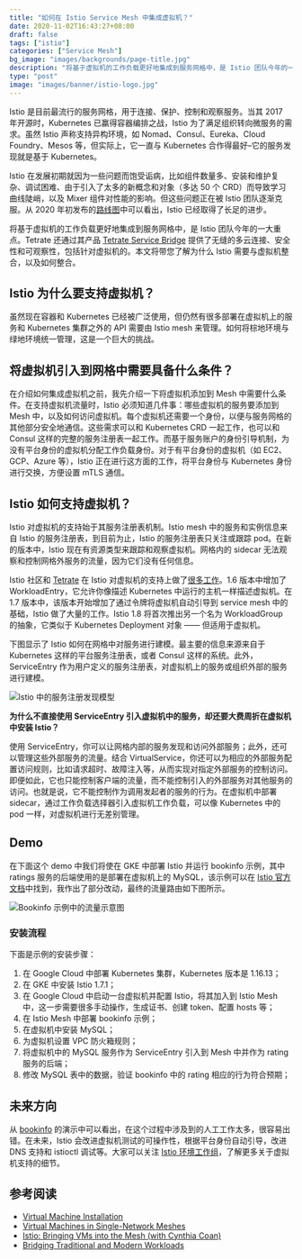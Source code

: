 ```yaml
---
title: "如何在 Istio Service Mesh 中集成虚拟机？"
date: 2020-11-02T16:43:27+08:00
draft: false
tags: ["istio"]
categories: ["Service Mesh"]
bg_image: "images/backgrounds/page-title.jpg"
description: "将基于虚拟机的工作负载更好地集成到服务网格中，是 Istio 团队今年的一大重点。Tetrate 还通过其产品 Tetrate Service Bridge 提供了无缝的多云连接、安全性和可观察性，包括针对虚拟机的。本文将带您了解为什么 Istio 需要与虚拟机整合，以及如何整合。"
type: "post"
image: "images/banner/istio-logo.jpg"
---
```


Istio 是目前最流行的服务网格，用于连接、保护、控制和观察服务。当其 2017 年开源时，Kubernetes 已赢得容器编排之战，Istio 为了满足组织转向微服务的需求。虽然 Istio 声称支持异构环境，如 Nomad、Consul、Eureka、Cloud Foundry、Mesos 等，但实际上，它一直与 Kubernetes 合作得最好–它的服务发现就是基于 Kubernetes。

Istio 在发展初期就因为一些问题而饱受诟病，比如组件数量多、安装和维护复杂、调试困难、由于引入了太多的新概念和对象（多达 50 个 CRD）而导致学习曲线陡峭，以及 Mixer 组件对性能的影响。但这些问题正在被 Istio 团队逐渐克服。从 2020 年初发布的[路线图](https://istio.io/latest/zh/blog/2020/tradewinds-2020/)中可以看出，Istio 已经取得了长足的进步。

将基于虚拟机的工作负载更好地集成到服务网格中，是 Istio 团队今年的一大重点。Tetrate 还通过其产品 [Tetrate Service Bridge](https://www.tetrate.io/tetrate-service-bridge/) 提供了无缝的多云连接、安全性和可观察性，包括针对虚拟机的。本文将带您了解为什么 Istio 需要与虚拟机整合，以及如何整合。

## Istio 为什么要支持虚拟机？

虽然现在容器和 Kubernetes 已经被广泛使用，但仍然有很多部署在虚拟机上的服务和 Kubernetes 集群之外的 API 需要由 Istio mesh 来管理。如何将棕地环境与绿地环境统一管理，这是一个巨大的挑战。

## 将虚拟机引入到网格中需要具备什么条件？

在介绍如何集成虚拟机之前，我先介绍一下将虚拟机添加到 Mesh 中需要什么条件。在支持虚拟机流量时，Istio 必须知道几件事：哪些虚拟机的服务要添加到 Mesh 中，以及如何访问虚拟机。每个虚拟机还需要一个身份，以便与服务网格的其他部分安全地通信。这些需求可以和 Kubernetes CRD 一起工作，也可以和 Consul 这样的完整的服务注册表一起工作。而基于服务账户的身份引导机制，为没有平台身份的虚拟机分配工作负载身份。对于有平台身份的虚拟机（如 EC2、GCP、Azure 等），Istio 正在进行这方面的工作，将平台身份与 Kubernetes 身份进行交换，方便设置 mTLS 通信。

## Istio 如何支持虚拟机？

Istio 对虚拟机的支持始于其服务注册表机制。Istio mesh 中的服务和实例信息来自 Istio 的服务注册表，到目前为止，Istio 的服务注册表只关注或跟踪 pod。在新的版本中，Istio 现在有资源类型来跟踪和观察虚拟机。网格内的 sidecar 无法观察和控制网格外服务的流量，因为它们没有任何信息。

Istio 社区和 [Tetrate](https://www.tetrate.io/) 在 Istio 对虚拟机的支持上做了[很多工作](https://www.tetrate.io/blog/istio-bringing-vms-into-the-mesh-with-cynthia-coan/)。1.6 版本中增加了 WorkloadEntry，它允许你像描述 Kubernetes 中运行的主机一样描述虚拟机。在 1.7 版本中，该版本开始增加了通过令牌将虚拟机自动引导到 service mesh 中的基础，Istio 做了大量的工作。Istio 1.8 将首次推出另一个名为 WorkloadGroup 的抽象，它类似于 Kubernetes Deployment 对象 —— 但适用于虚拟机。

下图显示了 Istio 如何在网格中对服务进行建模。最主要的信息来源来自于 Kubernetes 这样的平台服务注册表，或者 Consul 这样的系统。此外，ServiceEntry 作为用户定义的服务注册表，对虚拟机上的服务或组织外部的服务进行建模。

![Istio 中的服务注册发现模型](https://tva1.sinaimg.cn/large/0081Kckwly1gkc4ldbqzhj30p30ehwf5.jpg)

**为什么不直接使用 ServiceEntry 引入虚拟机中的服务，却还要大费周折在虚拟机中安装 Istio？**

使用 ServiceEntry，你可以让网格内部的服务发现和访问外部服务；此外，还可以管理这些外部服务的流量。结合 VirtualService，你还可以为相应的外部服务配置访问规则，比如请求超时、故障注入等，从而实现对指定外部服务的控制访问。 即便如此，它也只能控制客户端的流量，而不能控制引入的外部服务对其他服务的访问。也就是说，它不能控制作为调用发起者的服务的行为。在虚拟机中部署 sidecar，通过工作负载选择器引入虚拟机工作负载，可以像 Kubernetes 中的 pod 一样，对虚拟机进行无差别管理。

## Demo

在下面这个 demo 中我们将使在 GKE 中部署 Istio 并运行 bookinfo 示例，其中 ratings 服务的后端使用的是部署在虚拟机上的 MySQL，该示例可以在 [Istio 官方文档](https://istio.io/latest/docs/examples/virtual-machines/bookinfo/)中找到，我作出了部分改动，最终的流量路由如下图所示。

![Bookinfo 示例中的流量示意图](https://tva1.sinaimg.cn/large/0081Kckwly1gkc4lch5epj318g0avwfx.jpg)

### 安装流程

下面是示例的安装步骤：

1. 在 Google Cloud 中部署 Kubernetes 集群，Kubernetes 版本是 1.16.13；
2. 在 GKE 中安装 Istio 1.7.1；
3. 在 Google Cloud 中启动一台虚拟机并配置 Istio，将其加入到 Istio Mesh 中，这一步需要很多手动操作，生成证书、创建 token、配置 hosts 等；
4. 在 Istio Mesh 中部署 bookinfo 示例；
5. 在虚拟机中安装 MySQL；
6. 为虚拟机设置 VPC 防火箱规则；
7. 将虚拟机中的 MySQL 服务作为 ServiceEntry 引入到 Mesh 中并作为 rating 服务的后端；
8. 修改 MySQL 表中的数据，验证 bookinfo 中的 rating 相应的行为符合预期；

## 未来方向

从 [bookinfo](https://istio.io/latest/docs/examples/virtual-machines/bookinfo/) 的演示中可以看出，在这个过程中涉及到的人工工作太多，很容易出错。在未来，Istio 会改进虚拟机测试的可操作性，根据平台身份自动引导，改进 DNS 支持和 istioctl 调试等。大家可以关注 [Istio 环境工作组](https://github.com/istio/community/blob/master/WORKING-GROUPS.md)，了解更多关于虚拟机支持的细节。

## 参考阅读

- [Virtual Machine Installation](https://istio.io/latest/docs/setup/install/virtual-machine/)
- [Virtual Machines in Single-Network Meshes](https://istio.io/latest/docs/examples/virtual-machines/single-network/)
- [Istio: Bringing VMs into the Mesh (with Cynthia Coan)](https://www.tetrate.io/blog/istio-bringing-vms-into-the-mesh-with-cynthia-coan/)
- [Bridging Traditional and Modern Workloads](https://www.tetrate.io/blog/bridging-traditional-and-modern-workloads/)

